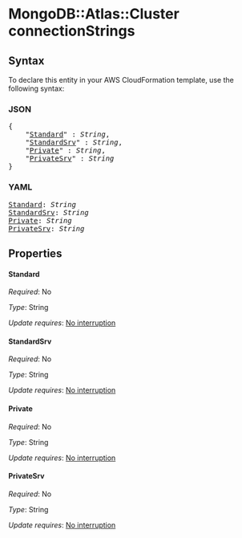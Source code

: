# MongoDB::Atlas::Cluster connectionStrings

## Syntax

To declare this entity in your AWS CloudFormation template, use the following syntax:

### JSON

<pre>
{
    "<a href="#standard" title="Standard">Standard</a>" : <i>String</i>,
    "<a href="#standardsrv" title="StandardSrv">StandardSrv</a>" : <i>String</i>,
    "<a href="#private" title="Private">Private</a>" : <i>String</i>,
    "<a href="#privatesrv" title="PrivateSrv">PrivateSrv</a>" : <i>String</i>
}
</pre>

### YAML

<pre>
<a href="#standard" title="Standard">Standard</a>: <i>String</i>
<a href="#standardsrv" title="StandardSrv">StandardSrv</a>: <i>String</i>
<a href="#private" title="Private">Private</a>: <i>String</i>
<a href="#privatesrv" title="PrivateSrv">PrivateSrv</a>: <i>String</i>
</pre>

## Properties

#### Standard

_Required_: No

_Type_: String

_Update requires_: [No interruption](https://docs.aws.amazon.com/AWSCloudFormation/latest/UserGuide/using-cfn-updating-stacks-update-behaviors.html#update-no-interrupt)

#### StandardSrv

_Required_: No

_Type_: String

_Update requires_: [No interruption](https://docs.aws.amazon.com/AWSCloudFormation/latest/UserGuide/using-cfn-updating-stacks-update-behaviors.html#update-no-interrupt)

#### Private

_Required_: No

_Type_: String

_Update requires_: [No interruption](https://docs.aws.amazon.com/AWSCloudFormation/latest/UserGuide/using-cfn-updating-stacks-update-behaviors.html#update-no-interrupt)

#### PrivateSrv

_Required_: No

_Type_: String

_Update requires_: [No interruption](https://docs.aws.amazon.com/AWSCloudFormation/latest/UserGuide/using-cfn-updating-stacks-update-behaviors.html#update-no-interrupt)

